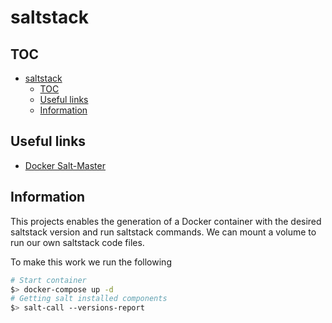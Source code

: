 # saltstack

## TOC

- [saltstack](#saltstack)
  - [TOC](#toc)
  - [Useful links](#useful-links)
  - [Information](#information)

## Useful links

- [Docker Salt-Master](https://github.com/thisissoon/Docker-Salt-Master)

## Information

This projects enables the generation of a Docker container with the desired saltstack version and run saltstack commands. We can mount a volume to run our own saltstack code files.

To make this work we run the following

```sh
# Start container
$> docker-compose up -d
# Getting salt installed components
$> salt-call --versions-report
```
